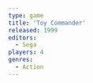 ```yaml
---
type: game
title: 'Toy Commander'
released: 1999
editors: 
  - Sega
players: 4
genres:
  - Action
---
```

